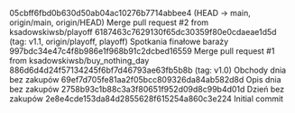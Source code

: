 05cbff6fbd0b630d50ab04ac10276b7714abbee4 (HEAD -> main, origin/main, origin/HEAD) Merge pull request #2 from ksadowskiwsb/playoff
6187463c7629130f65dc30359f80e0cdaeae1d5d (tag: v1.1, origin/playoff, playoff) Spotkania finałowe baraży
997bdc34e47c4f8b986e1f968b91c2dcbed16559 Merge pull request #1 from ksadowskiwsb/buy_nothing_day
886d6d4d24f57134245f6bf7d46793ae63fb5b8b (tag: v1.0) Obchody dnia bez zakupów
69ef7d705fe81aa2f05bcc809326da84ab582d8d Opis dnia bez zakupów
2758b93c1b88c3a3f80651f952d09d8c99b4d01d Dzień bez zakupów
2e8e4cde153da84d2855628f615254a860c3e224 Initial commit

